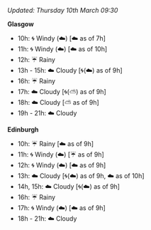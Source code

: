 *Updated: Thursday 10th March 09:30*

**Glasgow**

* 10h: :cyclone: Windy (:cloud:) [:cloud: as of 7h]
* 11h: :cyclone: Windy (:cloud:) [:cloud: as of 10h]
* 12h: :umbrella: Rainy
* 13h - 15h: :cloud: Cloudy [:cyclone:(:cloud:) as of 9h]
* 16h: :umbrella: Rainy
* 17h: :cloud: Cloudy [:cyclone:(:partly_sunny:) as of 9h]
* 18h: :cloud: Cloudy [:partly_sunny: as of 9h]
* 19h - 21h: :cloud: Cloudy

**Edinburgh**

* 10h: :umbrella: Rainy [:cloud: as of 9h]
* 11h: :cyclone: Windy (:cloud:) [:umbrella: as of 9h]
* 12h: :cyclone: Windy (:cloud:) [:cloud: as of 9h]
* 13h: :cloud: Cloudy [:cyclone:(:cloud:) as of 9h, :cloud: as of 10h]
* 14h, 15h: :cloud: Cloudy [:cyclone:(:cloud:) as of 9h]
* 16h: :umbrella: Rainy
* 17h: :cyclone: Windy (:cloud:) [:cloud: as of 9h]
* 18h - 21h: :cloud: Cloudy
